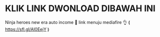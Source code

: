 # KLIK LINK DWONLOAD DIBAWAH INI
Ninja heroes new era auto income
📌 link menuju mediafire
👌  ⟬ https://sfl.gl/AI0EejY ⟭

<!---
Tngx22/Tngx22 is a ✨ special ✨ repository because its `README.md` (this file) appears on your GitHub profile.
You can click the Preview link to take a look at your changes.
--->
